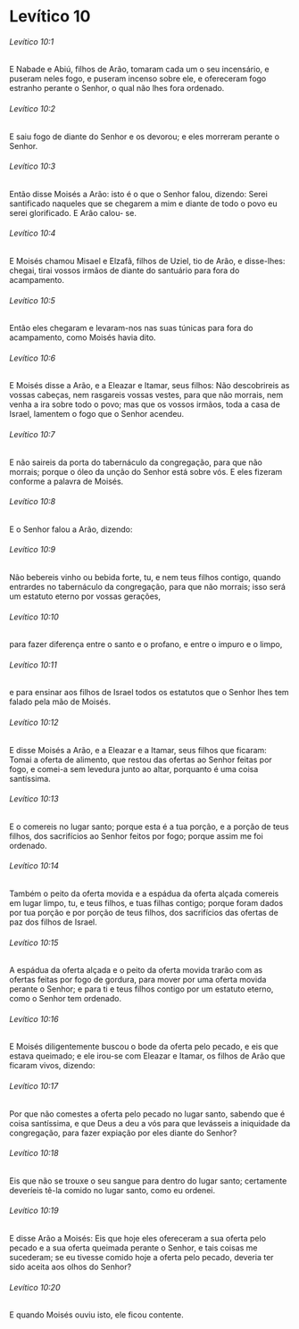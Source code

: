# Levítico 10

###### Levítico 10:1

E Nabade e Abiú, filhos de Arão, tomaram cada um o seu incensário, e puseram neles fogo, e puseram incenso sobre ele, e ofereceram fogo estranho perante o Senhor, o qual não lhes fora ordenado.

###### Levítico 10:2

E saiu fogo de diante do Senhor e os devorou; e eles morreram perante o Senhor.

###### Levítico 10:3

Então disse Moisés a Arão: isto é o que o Senhor falou, dizendo: Serei santificado naqueles que se chegarem a mim e diante de todo o povo eu serei glorificado. E Arão calou- se.

###### Levítico 10:4

E Moisés chamou Misael e Elzafã, filhos de Uziel, tio de Arão, e disse-lhes: chegai, tirai vossos irmãos de diante do santuário para fora do acampamento.

###### Levítico 10:5

Então eles chegaram e levaram-nos nas suas túnicas para fora do acampamento, como Moisés havia dito.

###### Levítico 10:6

E Moisés disse a Arão, e a Eleazar e Itamar, seus filhos: Não descobrireis as vossas cabeças, nem rasgareis vossas vestes, para que não morrais, nem venha a ira sobre todo o povo; mas que os vossos irmãos, toda a casa de Israel, lamentem o fogo que o Senhor acendeu.

###### Levítico 10:7

E não saireis da porta do tabernáculo da congregação, para que não morrais; porque o óleo da unção do Senhor está sobre vós. E eles fizeram conforme a palavra de Moisés.

###### Levítico 10:8

E o Senhor falou a Arão, dizendo:

###### Levítico 10:9

Não bebereis vinho ou bebida forte, tu, e nem teus filhos contigo, quando entrardes no tabernáculo da congregação, para que não morrais; isso será um estatuto eterno por vossas gerações,

###### Levítico 10:10

para fazer diferença entre o santo e o profano, e entre o impuro e o limpo,

###### Levítico 10:11

e para ensinar aos filhos de Israel todos os estatutos que o Senhor lhes tem falado pela mão de Moisés.

###### Levítico 10:12

E disse Moisés a Arão, e a Eleazar e a Itamar, seus filhos que ficaram: Tomai a oferta de alimento, que restou das ofertas ao Senhor feitas por fogo, e comei-a sem levedura junto ao altar, porquanto é uma coisa santíssima.

###### Levítico 10:13

E o comereis no lugar santo; porque esta é a tua porção, e a porção de teus filhos, dos sacrifícios ao Senhor feitos por fogo; porque assim me foi ordenado.

###### Levítico 10:14

Também o peito da oferta movida e a espádua da oferta alçada comereis em lugar limpo, tu, e teus filhos, e tuas filhas contigo; porque foram dados por tua porção e por porção de teus filhos, dos sacrifícios das ofertas de paz dos filhos de Israel.

###### Levítico 10:15

A espádua da oferta alçada e o peito da oferta movida trarão com as ofertas feitas por fogo de gordura, para mover por uma oferta movida perante o Senhor; e para ti e teus filhos contigo por um estatuto eterno, como o Senhor tem ordenado.

###### Levítico 10:16

E Moisés diligentemente buscou o bode da oferta pelo pecado, e eis que estava queimado; e ele irou-se com Eleazar e Itamar, os filhos de Arão que ficaram vivos, dizendo:

###### Levítico 10:17

Por que não comestes a oferta pelo pecado no lugar santo, sabendo que é coisa santíssima, e que Deus a deu a vós para que levásseis a iniquidade da congregação, para fazer expiação por eles diante do Senhor?

###### Levítico 10:18

Eis que não se trouxe o seu sangue para dentro do lugar santo; certamente deveríeis tê-la comido no lugar santo, como eu ordenei.

###### Levítico 10:19

E disse Arão a Moisés: Eis que hoje eles ofereceram a sua oferta pelo pecado e a sua oferta queimada perante o Senhor, e tais coisas me sucederam; se eu tivesse comido hoje a oferta pelo pecado, deveria ter sido aceita aos olhos do Senhor?

###### Levítico 10:20

E quando Moisés ouviu isto, ele ficou contente.

